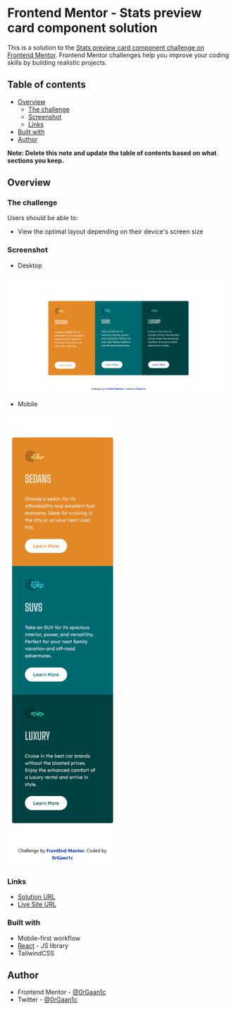 # Frontend Mentor - Stats preview card component solution

This is a solution to the [Stats preview card component challenge on Frontend Mentor](https://www.frontendmentor.io/challenges/3column-preview-card-component-pH92eAR2-). Frontend Mentor challenges help you improve your coding skills by building realistic projects.

## Table of contents

- [Overview](#overview)
  - [The challenge](#the-challenge)
  - [Screenshot](#screenshot)
  - [Links](#links)
- [Built with](#built-with)
- [Author](#author)

**Note: Delete this note and update the table of contents based on what sections you keep.**

## Overview

### The challenge

Users should be able to:

- View the optimal layout depending on their device's screen size

### Screenshot

- Desktop

![alt text](./desktop.png)

- Mobile

![mobile design](./mobile.png)


### Links

- [Solution URL](https://github.com/0rGaan1c/FrontEndMentor_Challenges/tree/main/3-column-preview-card-component)
- [Live Site URL](https://3-column-preview-card-component-beta.vercel.app/)

### Built with

- Mobile-first workflow
- [React](https://reactjs.org/) - JS library
- TailwindCSS

## Author

- Frontend Mentor - [@0rGaan1c](https://www.frontendmentor.io/profile/organic-042)
- Twitter - [@0rGaan1c](https://www.twitter.com/0rGaan1c)
